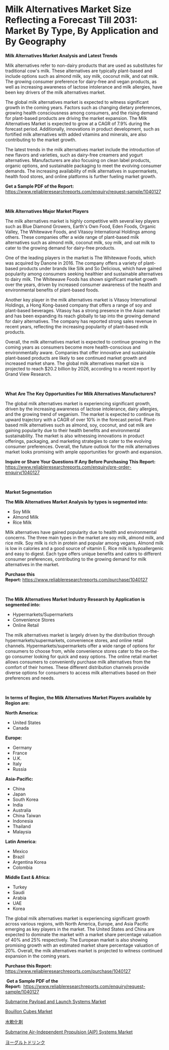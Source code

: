 <p><h1>Milk Alternatives Market Size Reflecting a Forecast Till 2031: Market By Type, By Application and By Geography</h1></p><p><strong>Milk Alternatives Market Analysis and Latest Trends</strong></p>
<p><p>Milk alternatives refer to non-dairy products that are used as substitutes for traditional cow's milk. These alternatives are typically plant-based and include options such as almond milk, soy milk, coconut milk, and oat milk. The growing consumer preference for dairy-free and vegan products, as well as increasing awareness of lactose intolerance and milk allergies, have been key drivers of the milk alternatives market.</p><p>The global milk alternatives market is expected to witness significant growth in the coming years. Factors such as changing dietary preferences, growing health consciousness among consumers, and the rising demand for plant-based products are driving the market expansion. The Milk Alternatives Market is expected to grow at a CAGR of 7.9% during the forecast period. Additionally, innovations in product development, such as fortified milk alternatives with added vitamins and minerals, are also contributing to the market growth.</p><p>The latest trends in the milk alternatives market include the introduction of new flavors and varieties, such as dairy-free creamers and yogurt alternatives. Manufacturers are also focusing on clean label products, organic options, and sustainable packaging to meet the evolving consumer demands. The increasing availability of milk alternatives in supermarkets, health food stores, and online platforms is further fueling market growth.</p></p>
<p><strong>Get a Sample PDF of the Report:&nbsp;</strong> <a href="https://www.reliableresearchreports.com/enquiry/request-sample/1040127">https://www.reliableresearchreports.com/enquiry/request-sample/1040127</a></p>
<p>&nbsp;</p>
<p><strong>Milk Alternatives Major Market Players</strong></p>
<p><p>The milk alternatives market is highly competitive with several key players such as Blue Diamond Growers, Earth's Own Food, Eden Foods, Organic Valley, The Whitewave Foods, and Vitasoy International Holdings among others. These companies offer a wide range of plant-based milk alternatives such as almond milk, coconut milk, soy milk, and oat milk to cater to the growing demand for dairy-free products.</p><p>One of the leading players in the market is The Whitewave Foods, which was acquired by Danone in 2016. The company offers a variety of plant-based products under brands like Silk and So Delicious, which have gained popularity among consumers seeking healthier and sustainable alternatives to dairy milk. The Whitewave Foods has shown significant market growth over the years, driven by increased consumer awareness of the health and environmental benefits of plant-based foods.</p><p>Another key player in the milk alternatives market is Vitasoy International Holdings, a Hong Kong-based company that offers a range of soy and plant-based beverages. Vitasoy has a strong presence in the Asian market and has been expanding its reach globally to tap into the growing demand for dairy alternatives. The company has reported strong sales revenue in recent years, reflecting the increasing popularity of plant-based milk products.</p><p>Overall, the milk alternatives market is expected to continue growing in the coming years as consumers become more health-conscious and environmentally aware. Companies that offer innovative and sustainable plant-based products are likely to see continued market growth and increased market share. The global milk alternatives market size is projected to reach $20.2 billion by 2026, according to a recent report by Grand View Research.</p></p>
<p>&nbsp;</p>
<p><strong>What Are The Key Opportunities For Milk Alternatives Manufacturers?</strong></p>
<p><p>The global milk alternatives market is experiencing significant growth, driven by the increasing awareness of lactose intolerance, dairy allergies, and the growing trend of veganism. The market is expected to continue its upward trajectory with a CAGR of over 10% in the forecast period. Plant-based milk alternatives such as almond, soy, coconut, and oat milk are gaining popularity due to their health benefits and environmental sustainability. The market is also witnessing innovations in product offerings, packaging, and marketing strategies to cater to the evolving consumer preferences. Overall, the future outlook for the milk alternatives market looks promising with ample opportunities for growth and expansion.</p></p>
<p><strong>Inquire or Share Your Questions If Any Before Purchasing This Report:</strong> <a href="https://www.reliableresearchreports.com/enquiry/pre-order-enquiry/1040127">https://www.reliableresearchreports.com/enquiry/pre-order-enquiry/1040127</a></p>
<p>&nbsp;</p>
<p><strong>Market Segmentation</strong></p>
<p><strong>The Milk Alternatives Market Analysis by types is segmented into:</strong></p>
<p><ul><li>Soy Milk</li><li>Almond Milk</li><li>Rice Milk</li></ul></p>
<p><p>Milk alternatives have gained popularity due to health and environmental concerns. The three main types in the market are soy milk, almond milk, and rice milk. Soy milk is rich in protein and popular among vegans. Almond milk is low in calories and a good source of vitamin E. Rice milk is hypoallergenic and easy to digest. Each type offers unique benefits and caters to different consumer preferences, contributing to the growing demand for milk alternatives in the market.</p></p>
<p><strong>Purchase this Report:&nbsp;</strong><a href="https://www.reliableresearchreports.com/purchase/1040127">https://www.reliableresearchreports.com/purchase/1040127</a></p>
<p>&nbsp;</p>
<p><strong>The Milk Alternatives Market Industry Research by Application is segmented into:</strong></p>
<p><ul><li>Hypermarkets/Supermarkets</li><li>Convenience Stores</li><li>Online Retail</li></ul></p>
<p><p>The milk alternatives market is largely driven by the distribution through hypermarkets/supermarkets, convenience stores, and online retail channels. Hypermarkets/supermarkets offer a wide range of options for consumers to choose from, while convenience stores cater to the on-the-go consumer looking for quick and easy options. The online retail market allows consumers to conveniently purchase milk alternatives from the comfort of their homes. These different distribution channels provide diverse options for consumers to access milk alternatives based on their preferences and needs.</p></p>
<p>&nbsp;</p>
<p><strong>In terms of Region, the Milk Alternatives Market Players available by Region are:</strong></p>
<p>
    <p> <strong> North America: </strong>
        <ul>
            <li>United States</li>
            <li>Canada</li>
        </ul>
        </p> 
    <p> <strong> Europe: </strong>
        <ul>
            <li>Germany</li>
            <li>France</li>
            <li>U.K.</li>
            <li>Italy</li>
            <li>Russia</li>
        </ul>
        </p> 
    <p> <strong> Asia-Pacific: </strong>
        <ul>
            <li>China</li>
            <li>Japan</li>
            <li>South Korea</li>
            <li>India</li>
            <li>Australia</li>
            <li>China Taiwan</li>
            <li>Indonesia</li>
            <li>Thailand</li>
            <li>Malaysia</li>
        </ul>
        </p> 
    <p> <strong> Latin America: </strong>
        <ul>
            <li>Mexico</li>
            <li>Brazil</li>
            <li>Argentina Korea</li>
            <li>Colombia</li>
        </ul>
        </p> 
    <p> <strong> Middle East & Africa: </strong>
        <ul>
            <li>Turkey</li>
            <li>Saudi</li>
            <li>Arabia</li>
            <li>UAE</li>
            <li>Korea</li>
        </ul>
    </p>
    </p>
<p><p>The global milk alternatives market is experiencing significant growth across various regions, with North America, Europe, and Asia Pacific emerging as key players in the market. The United States and China are expected to dominate the market with a market share percentage valuation of 40% and 25% respectively. The European market is also showing promising growth with an estimated market share percentage valuation of 20%. Overall, the milk alternatives market is projected to witness continued expansion in the coming years.</p></p>
<p><strong>Purchase this Report: </strong><a href="https://www.reliableresearchreports.com/purchase/1040127">https://www.reliableresearchreports.com/purchase/1040127</a></p>
<p>&nbsp;<strong>Get a Sample PDF of the Report:&nbsp;&nbsp;</strong><a href="https://www.reliableresearchreports.com/enquiry/request-sample/1040127">https://www.reliableresearchreports.com/enquiry/request-sample/1040127</a></p>
<p><strong></strong></p>
<p><p><a href="https://issuu.com/reportprime-2/docs/submarine-payload-and-launch-systems-market-size-2">Submarine Payload and Launch Systems Market</a></p><p><a href="https://github.com/dimitrishawkinswaynenp91rgz/Market-Research-Report-List-2/blob/main/bouillon-cubes-market.md">Bouillon Cubes Market</a></p><p><a href="https://github.com/avbqbctihcbe2/Market-Research-Report-List-1/blob/main/704023717648.md">水軟化剤</a></p><p><a href="https://issuu.com/reportprime-2/docs/submarine-air-independent-propulsion-aip-systems-m">Submarine Air-Independent Propulsion (AIP) Systems Market</a></p><p><a href="https://github.com/luffiazaza/Market-Research-Report-List-1/blob/main/830613917649.md">ヨーグルトドリンク</a></p></p>